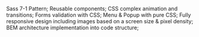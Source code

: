 Sass 7-1 Pattern;
Reusable components;
CSS complex animation and transitions;
Forms validation with CSS;
Menu & Popup with pure CSS;
Fully responsive design including images based on a screen size & pixel density;
BEM architecture implementation into code structure;
